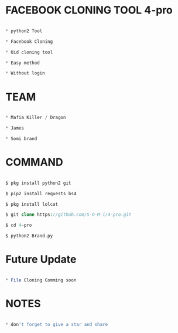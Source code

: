 # FACEBOOK CLONING TOOL 4-pro

```php

* python2 Tool

* Facebook Cloning

* Uid cloning tool

* Easy method

* Without login

```

# TEAM

```php

* Mafia Killer / Dragon

* James 

* Somi brand

```

# COMMAND

```php

$ pkg install python2 git

$ pip2 install requests bs4 

$ pkg install lolcat

$ git clone https://github.com/S-O-M-i/4-pro.git

$ cd 4-pro

$ python2 Brand.py

```

# Future Update

```php

* File Cloning Comming soon

```

# NOTES

```php

* don't forget to give a star and share 

```
